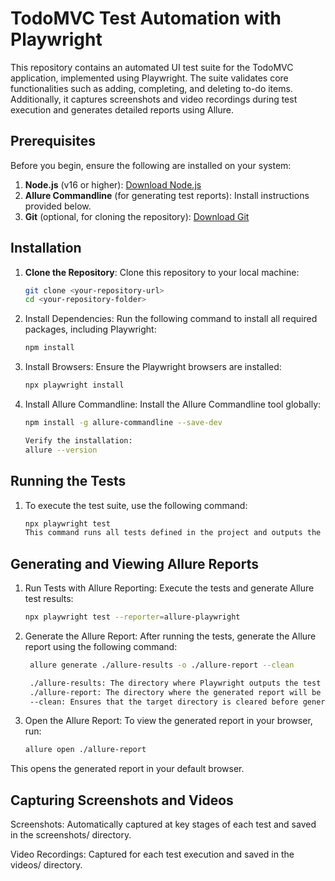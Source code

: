 # TodoMVC Test Automation with Playwright

This repository contains an automated UI test suite for the TodoMVC application, implemented using Playwright. The suite validates core functionalities such as adding, completing, and deleting to-do items. Additionally, it captures screenshots and video recordings during test execution and generates detailed reports using Allure.

## Prerequisites

Before you begin, ensure the following are installed on your system:

1. **Node.js** (v16 or higher): [Download Node.js](https://nodejs.org/)
2. **Allure Commandline** (for generating test reports): Install instructions provided below.
3. **Git** (optional, for cloning the repository): [Download Git](https://git-scm.com/)

## Installation

1. **Clone the Repository**:
   Clone this repository to your local machine:
   ```bash
   git clone <your-repository-url>
   cd <your-repository-folder>

2. Install Dependencies: Run the following command to install all required packages, including Playwright:
   ```bash
   npm install
   
3. Install Browsers: Ensure the Playwright browsers are installed:
   ```bash
   npx playwright install
   
4. Install Allure Commandline: Install the Allure Commandline tool globally:

      ```bash
      npm install -g allure-commandline --save-dev
   
   Verify the installation:
   allure --version

  ## Running the Tests
  1. To execute the test suite, use the following command:
     ```bash
     npx playwright test
     This command runs all tests defined in the project and outputs the results in the console.

## Generating and Viewing Allure Reports
 1. Run Tests with Allure Reporting: Execute the tests and generate Allure test results:
    ```bash
    npx playwright test --reporter=allure-playwright     
 2. Generate the Allure Report: After running the tests, generate the Allure report using the following command:
    ```bash
     allure generate ./allure-results -o ./allure-report --clean
    
     ./allure-results: The directory where Playwright outputs the test results.
     ./allure-report: The directory where the generated report will be stored.
     --clean: Ensures that the target directory is cleared before generating the report.
    
 3. Open the Allure Report: To view the generated report in your browser, run:
    ```bash
    allure open ./allure-report
This opens the generated report in your default browser.

## Capturing Screenshots and Videos
Screenshots:  Automatically captured at key stages of each test and saved in the screenshots/ directory.

Video Recordings:  Captured for each test execution and saved in the videos/ directory.
